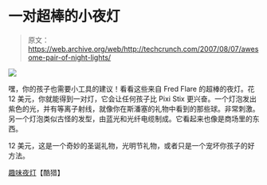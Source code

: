 # 一对超棒的小夜灯

> 原文：<https://web.archive.org/web/http://techcrunch.com/2007/08/07/awesome-pair-of-night-lights/>

![](img/dd27cb42d47e5fb5d65c265a408efa24.png)

嘿，你的孩子也需要小工具的建议！看看这些来自 Fred Flare 的超棒的夜灯。花 12 美元，你就能得到一对灯，它会让任何孩子比 Pixi Stix 更兴奋。一个灯泡发出紫色的光，并有等离子射线，就像你在斯潘塞的礼物中看到的那些球。非常刺激。另一个灯泡类似古怪的发型，由蓝光和光纤电缆制成。它看起来也像是商场里的东西。

12 美元，这是一个奇妙的圣诞礼物，光明节礼物，或者只是一个宠坏你孩子的好方法。

[趣味夜灯](https://web.archive.org/web/20150919123311/http://www.coolhunting.com/archives/2007/08/fun_night_light.php)【酷猎】